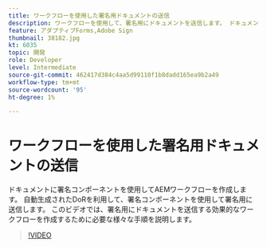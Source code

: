 ```yaml
---
title: ワークフローを使用した署名用ドキュメントの送信
description: ワークフローを使用して、署名用にドキュメントを送信します。 ドキュメントに署名コンポーネントを使用してAEMワークフローを作成します。 自動生成されたDoRを利用して、署名コンポーネントを使用して署名用に送信します。 このビデオでは、署名用にドキュメントを送信する効果的なワークフローを作成するために必要な様々な手順を説明します。
feature: アダプティブForms,Adobe Sign
thumbnail: 38182.jpg
kt: 6035
topic: 開発
role: Developer
level: Intermediate
source-git-commit: 462417d384c4aa5d99110f1b8dadd165ea9b2a49
workflow-type: tm+mt
source-wordcount: '95'
ht-degree: 1%

---
```


# ワークフローを使用した署名用ドキュメントの送信

ドキュメントに署名コンポーネントを使用してAEMワークフローを作成します。 自動生成されたDoRを利用して、署名コンポーネントを使用して署名用に送信します。
このビデオでは、署名用にドキュメントを送信する効果的なワークフローを作成するために必要な様々な手順を説明します。

>[!VIDEO](https://video.tv.adobe.com/v/38182/?quality=9&learn=on)
